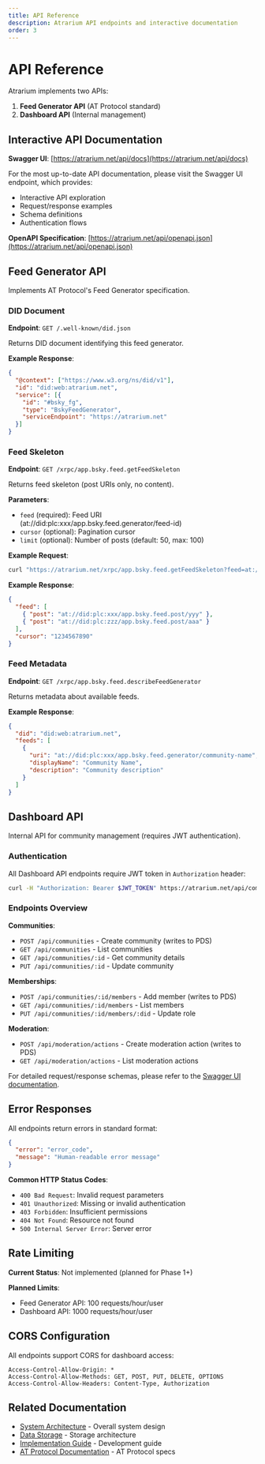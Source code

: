 ```yaml
---
title: API Reference
description: Atrarium API endpoints and interactive documentation
order: 3
---
```


# API Reference

Atrarium implements two APIs:

1. **Feed Generator API** (AT Protocol standard)
2. **Dashboard API** (Internal management)

## Interactive API Documentation

**Swagger UI**: [https://atrarium.net/api/docs](https://atrarium.net/api/docs)

For the most up-to-date API documentation, please visit the Swagger UI endpoint, which provides:
- Interactive API exploration
- Request/response examples
- Schema definitions
- Authentication flows

**OpenAPI Specification**: [https://atrarium.net/api/openapi.json](https://atrarium.net/api/openapi.json)

## Feed Generator API

Implements AT Protocol's Feed Generator specification.

### DID Document

**Endpoint**: `GET /.well-known/did.json`

Returns DID document identifying this feed generator.

**Example Response**:
```json
{
  "@context": ["https://www.w3.org/ns/did/v1"],
  "id": "did:web:atrarium.net",
  "service": [{
    "id": "#bsky_fg",
    "type": "BskyFeedGenerator",
    "serviceEndpoint": "https://atrarium.net"
  }]
}
```

### Feed Skeleton

**Endpoint**: `GET /xrpc/app.bsky.feed.getFeedSkeleton`

Returns feed skeleton (post URIs only, no content).

**Parameters**:
- `feed` (required): Feed URI (at://did:plc:xxx/app.bsky.feed.generator/feed-id)
- `cursor` (optional): Pagination cursor
- `limit` (optional): Number of posts (default: 50, max: 100)

**Example Request**:
```bash
curl "https://atrarium.net/xrpc/app.bsky.feed.getFeedSkeleton?feed=at://did:plc:xxx/app.bsky.feed.generator/community-name&limit=20"
```

**Example Response**:
```json
{
  "feed": [
    { "post": "at://did:plc:xxx/app.bsky.feed.post/yyy" },
    { "post": "at://did:plc:zzz/app.bsky.feed.post/aaa" }
  ],
  "cursor": "1234567890"
}
```

### Feed Metadata

**Endpoint**: `GET /xrpc/app.bsky.feed.describeFeedGenerator`

Returns metadata about available feeds.

**Example Response**:
```json
{
  "did": "did:web:atrarium.net",
  "feeds": [
    {
      "uri": "at://did:plc:xxx/app.bsky.feed.generator/community-name",
      "displayName": "Community Name",
      "description": "Community description"
    }
  ]
}
```

## Dashboard API

Internal API for community management (requires JWT authentication).

### Authentication

All Dashboard API endpoints require JWT token in `Authorization` header:

```bash
curl -H "Authorization: Bearer $JWT_TOKEN" https://atrarium.net/api/communities
```

### Endpoints Overview

**Communities**:
- `POST /api/communities` - Create community (writes to PDS)
- `GET /api/communities` - List communities
- `GET /api/communities/:id` - Get community details
- `PUT /api/communities/:id` - Update community

**Memberships**:
- `POST /api/communities/:id/members` - Add member (writes to PDS)
- `GET /api/communities/:id/members` - List members
- `PUT /api/communities/:id/members/:did` - Update role

**Moderation**:
- `POST /api/moderation/actions` - Create moderation action (writes to PDS)
- `GET /api/moderation/actions` - List moderation actions

For detailed request/response schemas, please refer to the [Swagger UI documentation](https://atrarium.net/api/docs).

## Error Responses

All endpoints return errors in standard format:

```json
{
  "error": "error_code",
  "message": "Human-readable error message"
}
```

**Common HTTP Status Codes**:
- `400 Bad Request`: Invalid request parameters
- `401 Unauthorized`: Missing or invalid authentication
- `403 Forbidden`: Insufficient permissions
- `404 Not Found`: Resource not found
- `500 Internal Server Error`: Server error

## Rate Limiting

**Current Status**: Not implemented (planned for Phase 1+)

**Planned Limits**:
- Feed Generator API: 100 requests/hour/user
- Dashboard API: 1000 requests/hour/user

## CORS Configuration

All endpoints support CORS for dashboard access:

```http
Access-Control-Allow-Origin: *
Access-Control-Allow-Methods: GET, POST, PUT, DELETE, OPTIONS
Access-Control-Allow-Headers: Content-Type, Authorization
```

## Related Documentation

- [System Architecture](/architecture/system-design) - Overall system design
- [Data Storage](/architecture/database) - Storage architecture
- [Implementation Guide](/reference/implementation) - Development guide
- [AT Protocol Documentation](https://atproto.com/docs) - AT Protocol specs
